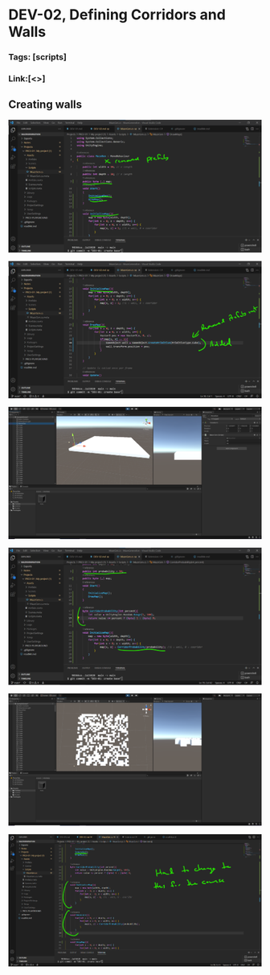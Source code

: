 # DEV-02, Defining Corridors and Walls
### Tags: [scripts]
### Link:[<>]

## Creating walls
![](../images/DEV-02/DEV-02-A1.png)

![](../images/DEV-02/DEV-02-A2.png)

![](../images/DEV-02/DEV-02-A3.png)

![](../images/DEV-02/DEV-02-A4.png)

![](../images/DEV-02/DEV-02-A5.png)

![](../images/DEV-02/DEV-02-A6.png)
